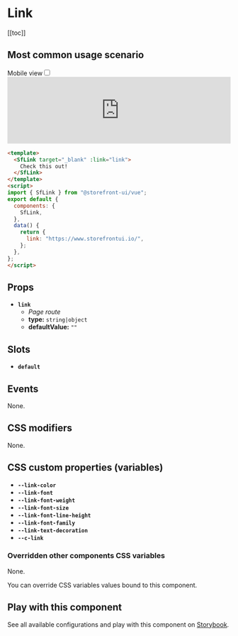 # Link




[[toc]]

## Most common usage scenario

<div class="vuepress-mobile">
    <label for="vuepress-mobile" class="vuepress-mobile-label">Mobile view</label><input id="vuepress-mobile" type="checkbox" class="vuepress-mobile-checkbox">
    <iframe class="storybook-iframe" src="https://storybook.storefrontui.io/iframe.html?id=atoms-link--common" style="width: 100%; border: 0; border-bottom: 1px solid #eee;"></iframe>
  </div>

```html
<template>
  <SfLink target="_blank" :link="link">
    Check this out!
  </SfLink>
</template>
<script>
import { SfLink } from "@storefront-ui/vue";
export default {
  components: {
    SfLink,
  },
  data() {
    return {
      link: "https://www.storefrontui.io/",
    };
  },
};
</script>
```

## Props

- **`link`**
  - _Page route_
  - **type:** `string|object`
  - **defaultValue:** `""`

## Slots

- **`default`**

## Events

None.

## CSS modifiers

None.

## CSS custom properties (variables)

- **`--link-color`**
- **`--link-font`**
- **`--link-font-weight`**
- **`--link-font-size`**
- **`--link-font-line-height`**
- **`--link-font-family`**
- **`--link-text-decoration`**
- **`--c-link`**
### Overridden other components CSS variables 
None. 


You can override CSS variables values bound to this component.

<!-- No _internal components -->

## Play with this component

See all available configurations and play with this component on <a href="https://storybook.storefrontui.io/?path=/story/atoms-link--common">Storybook</a>.
